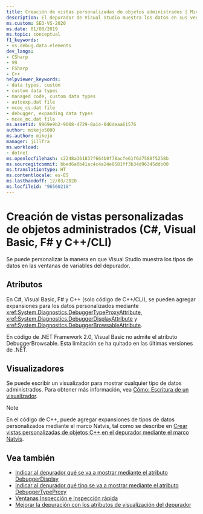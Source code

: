 ```yaml
---
title: Creación de vistas personalizadas de objetos administrados | Microsoft Docs
description: El depurador de Visual Studio muestra los datos en sus ventanas de variables. Obtenga información sobre cómo personalizar la representación de los tipos de datos, incluidos los tipos personalizados.
ms.custom: SEO-VS-2020
ms.date: 01/08/2019
ms.topic: conceptual
f1_keywords:
- vs.debug.data.elements
dev_langs:
- CSharp
- VB
- FSharp
- C++
helpviewer_keywords:
- data types, custom
- custom data types
- managed code, custom data types
- autoexp.dat file
- mcee_cs.dat file
- debugger, expanding data types
- mcee_mc.dat file
ms.assetid: 9969e9b2-9008-4729-8a14-0d6deaa61576
author: mikejo5000
ms.author: mikejo
manager: jillfra
ms.workload:
- dotnet
ms.openlocfilehash: c2248a361837f664b0f78acfe61f6d7588f5258b
ms.sourcegitcommit: bbed6a0b41ac4c4a24e8581ff3b34d96345ddb00
ms.translationtype: HT
ms.contentlocale: es-ES
ms.lasthandoff: 12/03/2020
ms.locfileid: "96560218"
---
```

# <a name="create-custom-views-of-managed-objects-c-visual-basic-f-ccli"></a>Creación de vistas personalizadas de objetos administrados (C#, Visual Basic, F# y C++/CLI)
Se puede personalizar la manera en que Visual Studio muestra los tipos de datos en las ventanas de variables del depurador.

## <a name="attributes"></a>Atributos

En C#, Visual Basic, F# y C++ (solo código de C++/CLI), se pueden agregar expansiones para los datos personalizados mediante <xref:System.Diagnostics.DebuggerTypeProxyAttribute>, <xref:System.Diagnostics.DebuggerDisplayAttribute> y <xref:System.Diagnostics.DebuggerBrowsableAttribute>.

En código de .NET Framework 2.0, Visual Basic no admite el atributo DebuggerBrowsable. Esta limitación se ha quitado en las últimas versiones de .NET.

## <a name="visualizers"></a>Visualizadores

Se puede escribir un visualizador para mostrar cualquier tipo de datos administrados. Para obtener más información, vea [Cómo: Escritura de un visualizador](create-custom-visualizers-of-data.md).

> [!NOTE]
> En el código de C++, puede agregar expansiones de tipos de datos personalizados mediante el marco Natvis, tal como se describe en [Crear vistas personalizadas de objetos C++ en el depurador mediante el marco Natvis](create-custom-views-of-native-objects.md).

## <a name="see-also"></a>Vea también

- [Indicar al depurador qué se va a mostrar mediante el atributo DebuggerDisplay](../debugger/using-the-debuggerdisplay-attribute.md)
- [Indicar al depurador qué tipo se va a mostrar mediante el atributo DebuggerTypeProxy](../debugger/using-debuggertypeproxy-attribute.md)
- [Ventanas Inspección e Inspección rápida](../debugger/watch-and-quickwatch-windows.md)
- [Mejorar la depuración con los atributos de visualización del depurador](/dotnet/framework/debug-trace-profile/enhancing-debugging-with-the-debugger-display-attributes)
